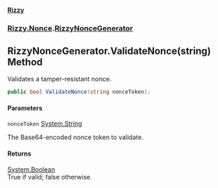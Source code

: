 #### [Rizzy](index 'index')
### [Rizzy.Nonce](Rizzy.Nonce 'Rizzy.Nonce').[RizzyNonceGenerator](Rizzy.Nonce.RizzyNonceGenerator 'Rizzy.Nonce.RizzyNonceGenerator')

## RizzyNonceGenerator.ValidateNonce(string) Method

Validates a tamper-resistant nonce.

```csharp
public bool ValidateNonce(string nonceToken);
```
#### Parameters

<a name='Rizzy.Nonce.RizzyNonceGenerator.ValidateNonce(string).nonceToken'></a>

`nonceToken` [System.String](https://docs.microsoft.com/en-us/dotnet/api/System.String 'System.String')

The Base64-encoded nonce token to validate.

#### Returns
[System.Boolean](https://docs.microsoft.com/en-us/dotnet/api/System.Boolean 'System.Boolean')  
True if valid; false otherwise.